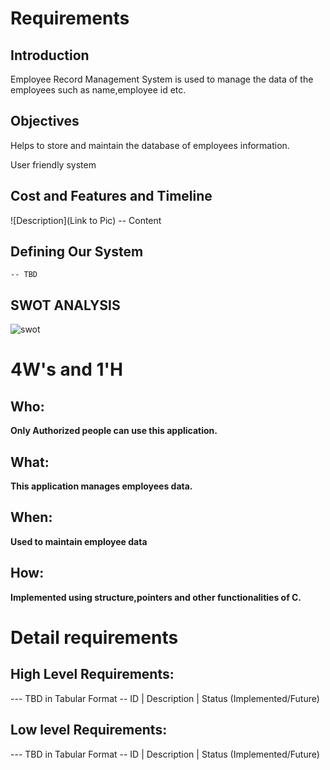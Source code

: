 # Requirements
## Introduction

 Employee Record Management System is used to manage the data of the employees such as name,employee id etc.

## Objectives

 
Helps to store and maintain the database of employees information.

User friendly system
## Cost and Features and Timeline
![Description](Link 
to Pic)
-- Content 
## Defining Our System
    -- TBD
## SWOT ANALYSIS
![swot](https://user-images.githubusercontent.com/89735341/132437555-0cc03e98-6313-4192-9f32-17f1fb8f2e45.png)



# 4W&#39;s and 1&#39;H

## Who:

**Only Authorized people can use this application.**

## What:

**This application manages employees data.**

## When:

**Used to maintain employee data**

## How:

**Implemented using structure,pointers and other functionalities of C.**

# Detail requirements
## High Level Requirements:
--- TBD in Tabular Format 
-- ID | Description | Status (Implemented/Future)


##  Low level Requirements:
--- TBD in Tabular Format 
-- ID | Description | Status (Implemented/Future)
